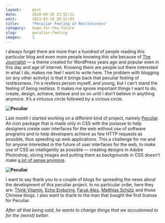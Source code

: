 ```yaml
---
layout:     post
date:       2010-09-20 23:52:21
edit:       2013-03-19 20:52:03
title:      "Peculiar Feeling of Restlessness"
category:   hope-for-the-future
slug:       peculiar-feeling
images:     2
---
```


I always forget there are more than a hundred of people reading this particular blog and even more people knowing this site because of [The Journalist](/journalist/) — a theme created for WordPress years ago and popular even in this day and age of internet. Knowing there are people out there interested in what I do, makes me feel I want to write here. The problem with blogging (or any other activity) is that it brings back that peculiar feeling of restlessness. I’m a restless person myself, and young, but I can’t stand the feeling of being restless. It makes me ignore important things I want to do, create, design, achieve, believe and so on until I don’t believe in anything anymore. It’s a virtuous circle followed by a vicious circle.

**![Peculiar](/images/peculiar-up.png)**

Last month I started working on a different kind of project, namely [Peculiar](/peculiar/). An icon package that is made only in CSS with the purpose to help designers create user interfaces for the web without use of software programs and to help developers achieve as few HTTP requests as possible, thus speeding up web applications. This a challenge for me and for anyone interested in the future of user interfaces for the web, to make use of CSS as intelligently as possible — creating designs in Adobe Photoshop, slicing images and putting them as backgrounds in CSS doesn’t make [a lot of sense anymore](http://jasonsantamaria.com/articles/a-real-web-design-application/).

**![Peculiar](/images/peculiar-down.png)**

I want to say thank you to a couple of blogs for spreading the news about the development of this peculiar project. In no particular order, here they are: [Think Vitamin](http://thinkvitamin.com/design/pure-css-icons-pure-madness/), [Echo Enduring](http://blog.echoenduring.com/2010/08/14/are-we-taking-css-too-far/), [Faruk Ateş](http://farukat.es/journal/2010/08/469-pure-css-icons-make-madness-stop), [Matthias Schütz](http://matthiasschuetz.com/peculiar-icon-package-mit-css-symbolen) and those Chinese blogs. I also want to thank to the man that bought the first license for Peculiar.

*After all that being said, he wants to change things that we accustomed to for the (worst) better.*
